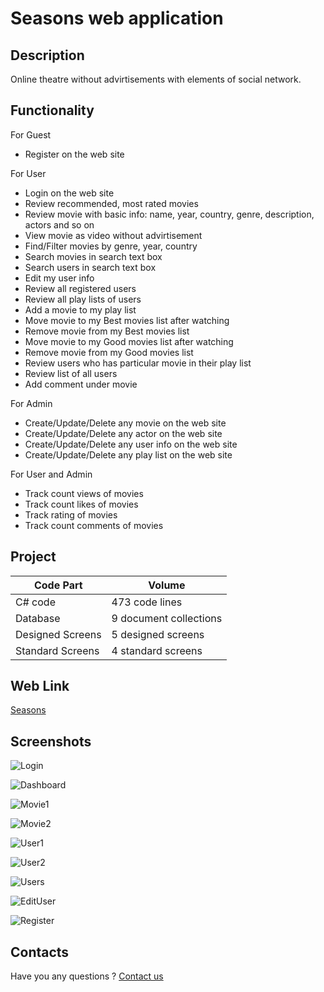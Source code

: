 # Seasons web application

## Description

Online theatre without advirtisements with elements of social network.

## Functionality

For Guest

- Register on the web site

For User

- Login on the web site
- Review recommended, most rated movies
- Review movie with basic info: name, year, country, genre, description, actors and so on
- View movie as video without advirtisement
- Find/Filter movies by genre, year, country
- Search movies in search text box
- Search users in search text box
- Edit my user info
- Review all registered users
- Review all play lists of users
- Add a movie to my play list
- Move movie to my Best movies list after watching
- Remove movie from my Best movies list
- Move movie to my Good movies list after watching
- Remove movie from my Good movies list
- Review users who has particular movie in their play list
- Review list of all users
- Add comment under movie

For Admin

- Create/Update/Delete any movie on the web site
- Create/Update/Delete any actor on the web site
- Create/Update/Delete any user info on the web site
- Create/Update/Delete any play list on the web site

For User and Admin

- Track count views of movies
- Track count likes of movies
- Track rating of movies
- Track count comments of movies

## Project

| Code Part  | Volume |
| ------------- | ------------- |
| C# code  | 473 code lines  |
| Database  | 9 document collections  |
| Designed Screens  | 5 designed screens  |
| Standard Screens  | 4 standard screens  |

## Web Link

[Seasons](https://fraplat.tech/jupiter/Seasons)

## Screenshots

![Login](https://github.com/LearnFractal/FractalPlatform/blob/main/Projects/FractalPlatform.Seasons/Screenshots/Login.png?raw=true)

![Dashboard](https://github.com/LearnFractal/FractalPlatform/blob/main/Projects/FractalPlatform.Seasons/Screenshots/Dashboard.png?raw=true)

![Movie1](https://github.com/LearnFractal/FractalPlatform/blob/main/Projects/FractalPlatform.Seasons/Screenshots/Movie1.png?raw=true)

![Movie2](https://github.com/LearnFractal/FractalPlatform/blob/main/Projects/FractalPlatform.Seasons/Screenshots/Movie2.png?raw=true)

![User1](https://github.com/LearnFractal/FractalPlatform/blob/main/Projects/FractalPlatform.Seasons/Screenshots/User1.png?raw=true)

![User2](https://github.com/LearnFractal/FractalPlatform/blob/main/Projects/FractalPlatform.Seasons/Screenshots/User2.png?raw=true)

![Users](https://github.com/LearnFractal/FractalPlatform/blob/main/Projects/FractalPlatform.Seasons/Screenshots/Users.png?raw=true)

![EditUser](https://github.com/LearnFractal/FractalPlatform/blob/main/Projects/FractalPlatform.Seasons/Screenshots/EditUser.png?raw=true)

![Register](https://github.com/LearnFractal/FractalPlatform/blob/main/Projects/FractalPlatform.Seasons/Screenshots/Register.png?raw=true)

## Contacts

Have you any questions ? [Contact us](mailto:learn.fractal@gmail.com)